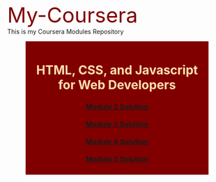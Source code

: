 <span style="color: maroon; font-size:48px;">My-Coursera</span>
<br/>
This is my Coursera Modules Repository
<br/>

<div style="margin: auto;width: 400px; text-align: center; background: maroon; padding: 10px;">
  <h1 style="color:navajowhite;"> HTML, CSS, and Javascript for Web Developers</h1>
<h3>
<a href="https://sirajshaon.github.io/My-Coursera/CourseraModules/CourseraModule2Solution/"> Module 2 Solution </a>
<br/>
<br/>
<a href="https://sirajshaon.github.io/My-Coursera/CourseraModules/CourseraModule3Solution/"> Module 3 Solution </a>
<br/>
<br/>
<a href="https://sirajshaon.github.io/My-Coursera/CourseraModules/CourseraModule4Solution/harder/"> Module 4 Solution </a>
<br/>
<br/>
<a href="https://sirajshaon.github.io/My-Coursera/CourseraModules/CourseraModule5Solution/ "> Module 5 Solution </a>
 </h3></div>
